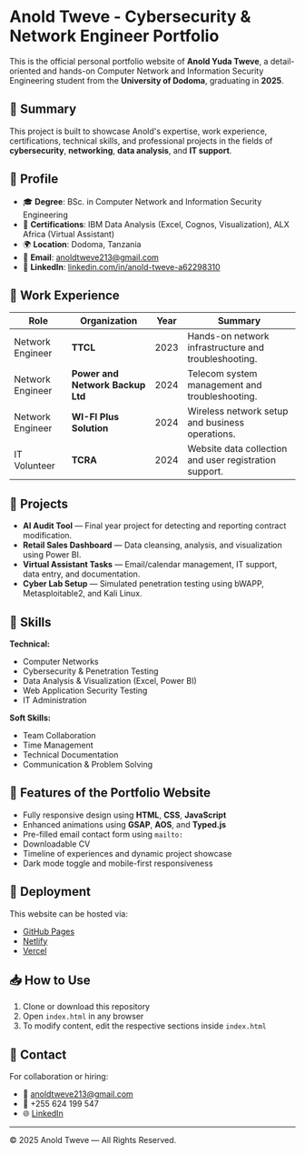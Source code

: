 
# Anold Tweve - Cybersecurity & Network Engineer Portfolio

This is the official personal portfolio website of **Anold Yuda Tweve**, a detail-oriented and hands-on Computer Network and Information Security Engineering student from the **University of Dodoma**, graduating in **2025**.

## 📌 Summary
This project is built to showcase Anold's expertise, work experience, certifications, technical skills, and professional projects in the fields of **cybersecurity**, **networking**, **data analysis**, and **IT support**.

## 🧠 Profile
- 🎓 **Degree**: BSc. in Computer Network and Information Security Engineering
- 🎯 **Certifications**: IBM Data Analysis (Excel, Cognos, Visualization), ALX Africa (Virtual Assistant)
- 🌍 **Location**: Dodoma, Tanzania
- 📧 **Email**: anoldtweve213@gmail.com
- 🔗 **LinkedIn**: [linkedin.com/in/anold-tweve-a62298310](https://linkedin.com/in/anold-tweve-a62298310)

## 💼 Work Experience
| Role | Organization | Year | Summary |
|------|--------------|------|---------|
| Network Engineer | **TTCL** | 2023 | Hands-on network infrastructure and troubleshooting. |
| Network Engineer | **Power and Network Backup Ltd** | 2024 | Telecom system management and troubleshooting. |
| Network Engineer | **WI-FI Plus Solution** | 2024 | Wireless network setup and business operations. |
| IT Volunteer | **TCRA** | 2024 | Website data collection and user registration support. |

## 🧪 Projects
- **AI Audit Tool** — Final year project for detecting and reporting contract modification.
- **Retail Sales Dashboard** — Data cleansing, analysis, and visualization using Power BI.
- **Virtual Assistant Tasks** — Email/calendar management, IT support, data entry, and documentation.
- **Cyber Lab Setup** — Simulated penetration testing using bWAPP, Metasploitable2, and Kali Linux.

## 🔧 Skills
**Technical:**
- Computer Networks
- Cybersecurity & Penetration Testing
- Data Analysis & Visualization (Excel, Power BI)
- Web Application Security Testing
- IT Administration

**Soft Skills:**
- Team Collaboration
- Time Management
- Technical Documentation
- Communication & Problem Solving

## 📄 Features of the Portfolio Website
- Fully responsive design using **HTML**, **CSS**, **JavaScript**
- Enhanced animations using **GSAP**, **AOS**, and **Typed.js**
- Pre-filled email contact form using `mailto:`
- Downloadable CV
- Timeline of experiences and dynamic project showcase
- Dark mode toggle and mobile-first responsiveness

## 🚀 Deployment
This website can be hosted via:
- [GitHub Pages](https://pages.github.com)
- [Netlify](https://netlify.com)
- [Vercel](https://vercel.com)

## 📥 How to Use
1. Clone or download this repository
2. Open `index.html` in any browser
3. To modify content, edit the respective sections inside `index.html`

## 🙋 Contact
For collaboration or hiring:
- 📧 anoldtweve213@gmail.com
- 📱 +255 624 199 547
- 🌐 [LinkedIn](https://linkedin.com/in/anold-tweve-a62298310)

---
© 2025 Anold Tweve — All Rights Reserved.
